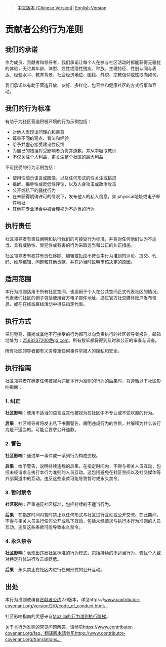 > [中文版本 (Chinese Version)](CODE_OF_CONDUCT.md)| [English Version](CODE_OF_CONDUCT_en.md)


# 贡献者公约行为准则

## 我们的承诺

作为成员、贡献者和领导者，我们承诺让每个人在参与社区活动时都能获得无骚扰的体验，无论其年龄、体型、显性或隐性残疾、种族、生理特征、性别认同与表达、经验水平、教育背景、社会经济地位、国籍、外貌、宗教信仰或性取向如何。

我们承诺以有助于营造开放、友好、多样化、包容性和健康社区的方式行事和互动。

## 我们的行为标准

有助于为社区营造积极环境的行为示例包括：

* 对他人表现出同理心和善意
* 尊重不同的观点、看法和经验
* 给予并虚心接受建设性反馈
* 为自己的错误对受影响者负责并道歉，并从中吸取教训
* 不仅关注个人利益，更关注整个社区的最大利益

不可接受的行为示例包括：

* 使用性暗示语言或图像，以及任何形式的性关注或挑逗
* 挑衅、侮辱性或贬低性评论，以及人身攻击或政治攻击
* 公开或私下的骚扰行为
* 在未获得明确许可的情况下，发布他人的私人信息，如 physical地址或电子邮件地址
* 其他在专业场合中被合理视为不适当的行为

## 执行责任

社区领导者有责任阐明和执行我们的可接受行为标准，并将对任何他们认为不适当、具有威胁性、冒犯性或有害的行为采取适当和公正的纠正措施。

社区领导者有权并有责任移除、编辑或拒绝不符合本行为准则的评论、提交、代码、维基编辑、问题和其他贡献，并在适当时说明审核决定的原因。

## 适用范围

本行为准则适用于所有社区空间，也适用于个人在公共空间正式代表社区的情况。代表我们社区的例子包括使用官方电子邮件地址、通过官方社交媒体账户发布信息，或在在线或离线活动中担任指定代表。

## 执行方式

任何辱骂、骚扰或其他不可接受的行为都可以向负责执行的社区领导者报告，邮箱地址为：2568237200@qq.com。所有投诉都将得到及时和公正的审查与调查。

所有社区领导者都有义务尊重任何事件举报人的隐私和安全。

## 执行指南

社区领导者在确定任何被视为违反本行为准则的行为的后果时，将遵循以下社区影响指南：

### 1. 纠正

**社区影响**：使用不适当的语言或其他被视为在社区中不专业或不受欢迎的行为。

**后果**：社区领导者将发出私下书面警告，阐明违规行为的性质，并解释为什么该行为是不适当的。可能会要求公开道歉。

### 2. 警告

**社区影响**：通过单一事件或一系列行为构成违规。

**后果**：给予警告，说明持续违规的后果。在指定时间内，不得与相关人员互动，包括未经请求与执行本行为准则的人员互动。这包括避免在社区空间以及社交媒体等外部渠道中的互动。违反这些条款可能导致暂时或永久禁令。

### 3. 暂时禁令

**社区影响**：严重违反社区标准，包括持续的不适当行为。

**后果**：在指定时间内暂时禁止以任何形式与社区进行互动或公开交流。在此期间，不得与相关人员进行任何公开或私下互动，包括未经请求与执行本行为准则的人员互动。违反这些条款可能导致永久禁令。

### 4. 永久禁令

**社区影响**：表现出违反社区标准的行为模式，包括持续的不适当行为、骚扰个人或对特定群体进行攻击或贬低。

**后果**：永久禁止在社区内进行任何形式的公开互动。

## 出处

本行为准则改编自[贡献者公约][主页]2.0版本，详见https://www.contributor-covenant.org/version/2/0/code_of_conduct.html。

社区影响指南的灵感来自[Mozilla的行为准则执行阶梯](https://github.com/mozilla/diversity)。

[主页]: https://www.contributor-covenant.org

关于本行为准则的常见问题解答，请参见https://www.contributor-covenant.org/faq。翻译版本请参见https://www.contributor-covenant.org/translations。